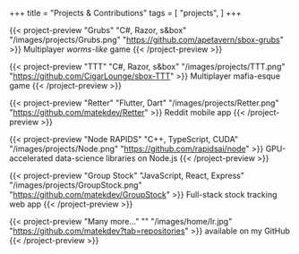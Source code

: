 +++
title = "Projects & Contributions"
tags = [
    "projects",
]
+++

<div class="d-flex flex-wrap">

{{< project-preview "Grubs" "C#, Razor, s&box" "/images/projects/Grubs.png" "https://github.com/apetavern/sbox-grubs"  >}} 
Multiplayer *worms-like* game
{{< /project-preview >}}

{{< project-preview "TTT" "C#, Razor, s&box" "/images/projects/TTT.png" "https://github.com/CigarLounge/sbox-TTT"  >}} 
Multiplayer mafia-esque game
{{< /project-preview >}}

{{< project-preview "Retter" "Flutter, Dart" "/images/projects/Retter.png" "https://github.com/matekdev/Retter"  >}} 
Reddit mobile app
{{< /project-preview >}}

{{< project-preview "Node RAPIDS" "C++, TypeScript, CUDA" "/images/projects/Node.png" "https://github.com/rapidsai/node"  >}} 
GPU-accelerated data-science libraries on Node.js
{{< /project-preview >}}

{{< project-preview "Group Stock" "JavaScript, React, Express" "/images/projects/GroupStock.png" "https://github.com/matekdev/GroupStock"  >}} 
Full-stack stock tracking web app
{{< /project-preview >}}

{{< project-preview "Many more..." "" "/images/home/lr.jpg" "https://github.com/matekdev?tab=repositories"  >}} 
available on my GitHub
{{< /project-preview >}}

</div>
